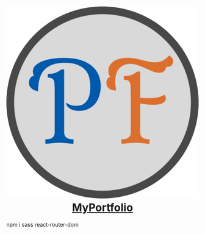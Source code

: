# <center>![icon](https://raw.githubusercontent.com/AndrewHypster/My_Portfolio/ba7790c6ae33d8e44e84651781b8b74332c9e2a1/public/imgs/icon.svg)[MyPortfolio](https://andrewhypster.github.io/My_Portfolio/build/index.html, 'link')</center>







npm i sass react-router-dom